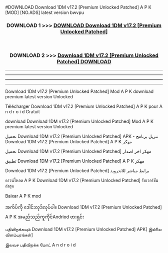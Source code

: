 #DOWNLOAD Download 1DM  v17.2 [Premium Unlocked Patched] A P K [MOD] [NO.ADS] latest version bwvpu



<div align="center">

<h3>DOWNLOAD 1 >>> <a href="https://teeasianyam.web.app?sq=Download 1DM  v17.2 [Premium Unlocked Patched]">DOWNLOAD Download 1DM  v17.2 [Premium Unlocked Patched] </a></h3><br>

<h3>DOWNLOAD 2 >>> <a href="https://teeasianyam.web.app?sq=Download 1DM  v17.2 [Premium Unlocked Patched] ">Download 1DM  v17.2 [Premium Unlocked Patched]  DOWNLOAD </a></h3>

</div>


----------------------------------------------------------

----------------------------------------------------------

----------------------------------------------------------

----------------------------------------------------------


Download 1DM  v17.2 [Premium Unlocked Patched]  Mod A P K download premium latest version Unlocked

Télécharger Download 1DM  v17.2 [Premium Unlocked Patched]  A P K pour A n d r o i d Gratuit

download Download 1DM  v17.2 [Premium Unlocked Patched]  Mod A P K premium latest version Unlocked

تحميل Download 1DM  v17.2 [Premium Unlocked Patched]  APK - تنزيل برنامج Download 1DM  v17.2 [Premium Unlocked Patched]  A P K مهكر

تحميل Download 1DM  v17.2 [Premium Unlocked Patched]  مهكر اخر اصدار

تطبيق Download 1DM  v17.2 [Premium Unlocked Patched]  A P K مهكر

Download 1DM  v17.2 [Premium Unlocked Patched]  برابط مباشر للاندرويد

ดาวน์โหลด A P K Download 1DM  v17.2 [Premium Unlocked Patched]  รับเวอร์ชันล่าสุด

Baixar A P K mod

အက်ပ်ကို ဒေါင်းလုဒ်လုပ်ပါ။ Download 1DM  v17.2 [Premium Unlocked Patched]  A P K အမည်သည်ကူကိုင်Andriod ဗားရှင်း

பதிவிறக்கவும் Download 1DM  v17.2 [Premium Unlocked Patched]  APK[ இல்லை விளம்பரங்கள்] 
 
இலவச பதிவிறக்க மோட் A n d r o i d



